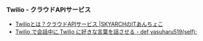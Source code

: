 ### Twilio - クラウドAPIサービス
 - [Twilioとは？クラウドAPIサービス |SKYARCHのITあんちょこ](https://www.skyarch.net/column/twilio/)
 - [Twilio で会話中に Twilio に好きな言葉を話させる - def yasuharu519(self):](https://yasuharu519.hatenablog.com/entry/2015/12/04/204812)
